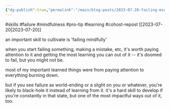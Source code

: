 ```yaml
---
{"dg-publish":true,"permalink":"/main/blog-posts/2023-07-20-failing-mindfully/","noteIcon":"","created":"2023-08-09T14:52:54.404-04:00","updated":"2023-10-06T22:49:04.153-04:00"}
---
```



#skills #failure #mindfulness #pro-tip #learning #cohost-repost
[[2023-07-20\|2023-07-20]]

an important skill to cultivate is 'failing mindfully'

when you start failing something, making a mistake, etc, it's worth paying attention to it and getting the most learning you can out of it -- it's doomed to fail, but you might not be.

most of my important learned things were from paying attention to everything burning down.

but if you see failure as world-ending or a slight on you or whatever, you're likely to black-hole it instead of learning from it. it's a hard skill to develop if you're constantly in that state, but one of the most impactful ways out of it, too.